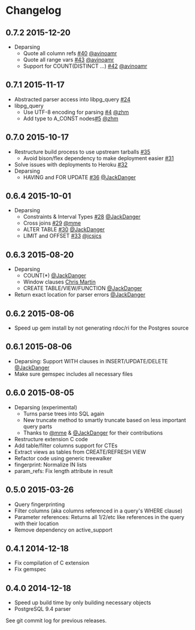 # Changelog

## 0.7.2    2015-12-20

* Deparsing
  * Quote all column refs [#40](https://github.com/lfittl/pg_query/pull/40) [@avinoamr](https://github.com/avinoamr)
  * Quote all range vars [#43](https://github.com/lfittl/pg_query/pull/43) [@avinoamr](https://github.com/avinoamr)
  * Support for COUNT(DISTINCT ...) [#42](https://github.com/lfittl/pg_query/pull/42) [@avinoamr](https://github.com/avinoamr)


## 0.7.1    2015-11-17

* Abstracted parser access into libpg_query [#24](https://github.com/lfittl/pg_query/pull/35)
* libpg_query
  * Use UTF-8 encoding for parsing [#4](https://github.com/lfittl/libpg_query/pull/4) [@zhm](https://github.com/zhm)
  * Add type to A_CONST nodes[#5](https://github.com/lfittl/libpg_query/pull/5) [@zhm](https://github.com/zhm)


## 0.7.0    2015-10-17

* Restructure build process to use upstream tarballs [#35](https://github.com/lfittl/pg_query/pull/35)
  * Avoid bison/flex dependency to make deployment easier [#31](https://github.com/lfittl/pg_query/issues/31)
* Solve issues with deployments to Heroku [#32](https://github.com/lfittl/pg_query/issues/32)
* Deparsing
  * HAVING and FOR UPDATE [#36](https://github.com/lfittl/pg_query/pull/36) [@JackDanger](https://github.com/JackDanger)


## 0.6.4    2015-10-01

* Deparsing
  * Constraints & Interval Types [#28](https://github.com/lfittl/pg_query/pull/28) [@JackDanger](https://github.com/JackDanger)
  * Cross joins [#29](https://github.com/lfittl/pg_query/pull/29) [@mme](https://github.com/mme)
  * ALTER TABLE [#30](https://github.com/lfittl/pg_query/pull/30) [@JackDanger](https://github.com/JackDanger)
  * LIMIT and OFFSET [#33](https://github.com/lfittl/pg_query/pull/33) [@jcsjcs](https://github.com/jcsjcs)


## 0.6.3    2015-08-20

* Deparsing
  * COUNT(*) [@JackDanger](https://github.com/JackDanger)
  * Window clauses [Chris Martin](https://github.com/cmrtn)
  * CREATE TABLE/VIEW/FUNCTION [@JackDanger](https://github.com/JackDanger)
* Return exact location for parser errors [@JackDanger](https://github.com/JackDanger)


## 0.6.2    2015-08-06

* Speed up gem install by not generating rdoc/ri for the Postgres source


## 0.6.1    2015-08-06

* Deparsing: Support WITH clauses in INSERT/UPDATE/DELETE [@JackDanger](https://github.com/JackDanger)
* Make sure gemspec includes all necessary files


## 0.6.0    2015-08-05

* Deparsing (experimental)
  * Turns parse trees into SQL again
  * New truncate method to smartly truncate based on less important query parts
  * Thanks to [@mme](https://github.com/mme) & [@JackDanger](https://github.com/JackDanger) for their contributions
* Restructure extension C code
* Add table/filter columns support for CTEs
* Extract views as tables from CREATE/REFRESH VIEW
* Refactor code using generic treewalker
* fingerprint: Normalize IN lists
* param_refs: Fix length attribute in result


## 0.5.0    2015-03-26

* Query fingerprinting
* Filter columns (aka columns referenced in a query's WHERE clause)
* Parameter references: Returns all $1/$2/etc like references in the query with their location
* Remove dependency on active_support


## 0.4.1    2014-12-18

* Fix compilation of C extension
* Fix gemspec


## 0.4.0    2014-12-18

* Speed up build time by only building necessary objects
* PostgreSQL 9.4 parser


See git commit log for previous releases.
